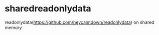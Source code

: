 sharedreadonlydata
==================

readonlydata(https://github.com/heycalmdown/readonlydata) on shared memory
